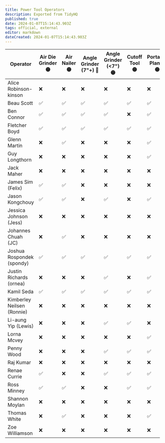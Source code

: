 ```yaml
---
title: Power Tool Operators
description: Exported from TidyHQ
published: true
date: 2024-01-07T15:14:43.903Z
tags: official, external
editor: markdown
dateCreated: 2024-01-07T15:14:43.903Z
---
```


| Operator | Air Die Grinder 🟡| Air Nailer 🟡| Angle Grinder (7"+) 🔴| Angle Grinder (<7") 🟡| Cutoff Tool 🟡| Portable Planer 🟡| Router (Plunge) 🔴| Router (Trim) 🟡| Sander (Portable Belt) 🟡| Saw (Circular) 🟡| Saw (Jigsaw) 🟡| Saw (Recip) 🟡| Saw (Track) 🔴| 
| --- | --- | --- | --- | --- | --- | --- | --- | --- | --- | --- | --- | --- | --- |
| Alice Robinson-kinson | ❌ | ❌ | ❌ | ❌ | ❌ | ❌ | ❌ | ❌ | ❌ | ❌ | ✅ | ❌ | ❌ | 
| Beau Scott | ✅ | ✅ | ✅ | ✅ | ✅ | ✅ | ✅ | ✅ | ✅ | ✅ | ✅ | ✅ | ✅ | 
| Ben Connor | ✅ | ✅ | ✅ | ✅ | ❌ | ✅ | ❌ | ✅ | ✅ | ✅ | ✅ | ✅ | ❌ | 
| Fletcher Boyd | ✅ | ✅ | ✅ | ✅ | ✅ | ✅ | ✅ | ✅ | ✅ | ✅ | ✅ | ✅ | ✅ | 
| Glenn Martin | ❌ | ✅ | ❌ | ❌ | ❌ | ✅ | ❌ | ✅ | ✅ | ✅ | ✅ | ❌ | ❌ | 
| Guy Longthorn | ❌ | ❌ | ❌ | ❌ | ❌ | ✅ | ❌ | ✅ | ✅ | ✅ | ✅ | ❌ | ❌ | 
| Jack Maher | ❌ | ❌ | ❌ | ❌ | ❌ | ❌ | ❌ | ❌ | ❌ | ✅ | ❌ | ❌ | ❌ | 
| James Sim (Felix) | ✅ | ✅ | ❌ | ❌ | ❌ | ❌ | ❌ | ✅ | ✅ | ❌ | ✅ | ❌ | ❌ | 
| Jason Kongchouy | ✅ | ✅ | ❌ | ✅ | ❌ | ✅ | ❌ | ✅ | ✅ | ✅ | ✅ | ✅ | ❌ | 
| Jessica Johnson (Jess) | ❌ | ❌ | ❌ | ❌ | ❌ | ❌ | ❌ | ✅ | ❌ | ❌ | ❌ | ❌ | ❌ | 
| Johannes Chuah (JC) | ❌ | ✅ | ❌ | ❌ | ❌ | ❌ | ❌ | ❌ | ❌ | ✅ | ❌ | ❌ | ✅ | 
| Joshua Rospondek (spondy) | ✅ | ✅ | ✅ | ✅ | ✅ | ✅ | ✅ | ✅ | ✅ | ✅ | ✅ | ✅ | ✅ | 
| Justin Richards (ornea) | ❌ | ❌ | ❌ | ✅ | ❌ | ✅ | ❌ | ❌ | ✅ | ✅ | ✅ | ❌ | ❌ | 
| Kamil Seda | ✅ | ✅ | ✅ | ✅ | ✅ | ✅ | ❌ | ✅ | ✅ | ✅ | ✅ | ✅ | ❌ | 
| Kimberley Neilsen (Ronnie) | ❌ | ❌ | ❌ | ❌ | ❌ | ❌ | ❌ | ❌ | ❌ | ❌ | ❌ | ✅ | ❌ | 
| Li-aung Yip (Lewis) | ❌ | ❌ | ❌ | ✅ | ✅ | ❌ | ❌ | ✅ | ✅ | ❌ | ✅ | ✅ | ❌ | 
| Lorna Mcvey | ❌ | ❌ | ❌ | ❌ | ❌ | ✅ | ❌ | ❌ | ❌ | ❌ | ❌ | ❌ | ❌ | 
| Penny Wood | ❌ | ❌ | ❌ | ✅ | ✅ | ✅ | ❌ | ✅ | ✅ | ✅ | ✅ | ✅ | ❌ | 
| Raj Kumar | ❌ | ❌ | ❌ | ❌ | ❌ | ❌ | ❌ | ❌ | ❌ | ❌ | ✅ | ❌ | ❌ | 
| Renae Currie | ✅ | ❌ | ❌ | ✅ | ✅ | ✅ | ✅ | ✅ | ✅ | ✅ | ✅ | ✅ | ✅ | 
| Ross Minney | ✅ | ✅ | ❌ | ❌ | ✅ | ✅ | ❌ | ✅ | ✅ | ✅ | ✅ | ✅ | ❌ | 
| Shannon Moylan | ❌ | ❌ | ❌ | ❌ | ❌ | ❌ | ❌ | ❌ | ❌ | ✅ | ✅ | ❌ | ❌ | 
| Thomas White | ❌ | ✅ | ❌ | ❌ | ❌ | ✅ | ❌ | ✅ | ✅ | ✅ | ✅ | ❌ | ❌ | 
| Zoe Williamson | ❌ | ❌ | ❌ | ❌ | ❌ | ❌ | ✅ | ✅ | ❌ | ❌ | ✅ | ❌ | ❌ | 
